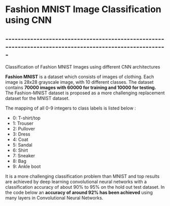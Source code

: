 # Fashion MNIST Image Classification using CNN
## -------------------------------------------------------------------------------------------------------
Classification of Fashion MNIST Images using different CNN architectures

**Fashion MNIST** is a dataset which consists of images of clothing. Each image is 28x28 grayscale image, with 10 different classes. The dataset contains **70000 images with 60000 for training and 10000 for testing.**
The Fashion-MNIST dataset is proposed as a more challenging replacement dataset for the MNIST dataset.

The mapping of all 0-9 integers to class labels is listed below : 

- 0: T-shirt/top 
- 1: Trouser
- 2: Pullover
- 3: Dress
- 4: Coat
- 5: Sandal
- 6: Shirt
- 7: Sneaker
- 8: Bag
- 9: Ankle boot

It is a more challenging classification problem than MNIST and top results are achieved by deep learning convolutional neural networks with a classification accuracy of about 90% to 95% on the hold out test dataset. In the code below an **accuracy of around 92% has been achieved** using many layers in Convolutional Neural Networks.
